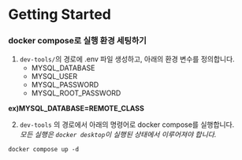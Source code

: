# Getting Started

### docker compose로 실행 환경 세팅하기
1. `dev-tools/`의 경로에 .env 파일 생성하고, 아래의 환경 변수를 정의합니다.
   - MYSQL_DATABASE
   - MYSQL_USER
   - MYSQL_PASSWORD   
   - MYSQL_ROOT_PASSWORD

**ex)MYSQL_DATABASE=REMOTE_CLASS** 
   
2. `dev-tools` 의 경로에서 아래의 명령어로 docker compose를 실행합니다.  
*모든 실행은 `docker desktop`이 실행된 상태에서 이루어져야 합니다.*
```shell
docker compose up -d
```